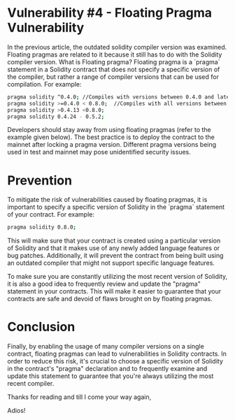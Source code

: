 # Vulnerability #4 - Floating Pragma Vulnerability

In the previous article, the outdated solidity compiler version was examined. Floating pragmas are related to it because it still has to do with the Solidity compiler version. What is Floating pragma? Floating pragma is a \`pragma\` statement in a Solidity contract that does not specify a specific version of the compiler, but rather a range of compiler versions that can be used for compilation. For example:

```bash
pragma solidity ^0.4.0; //Compiles with versions between 0.4.0 and latest version
pragma solidity >=0.4.0 < 0.8.0;  //Compiles with all versions between 0.4.0 and 0.8.0
pragma solidity >0.4.13 <0.8.0; 
pragma solidity 0.4.24 - 0.5.2;
```

Developers should stay away from using floating pragmas (refer to the example given below). The best practice is to deploy the contract to the mainnet after locking a pragma version. Different pragma versions being used in test and mainnet may pose unidentified security issues.

# Prevention

To mitigate the risk of vulnerabilities caused by floating pragmas, it is important to specify a specific version of Solidity in the \`pragma\` statement of your contract. For example:

```bash
pragma solidity 0.8.0;
```

This will make sure that your contract is created using a particular version of Solidity and that it makes use of any newly added language features or bug patches. Additionally, it will prevent the contract from being built using an outdated compiler that might not support specific language features.

To make sure you are constantly utilizing the most recent version of Solidity, it is also a good idea to frequently review and update the "pragma" statement in your contracts. This will make it easier to guarantee that your contracts are safe and devoid of flaws brought on by floating pragmas.

# Conclusion

Finally, by enabling the usage of many compiler versions on a single contract, floating pragmas can lead to vulnerabilities in Solidity contracts. In order to reduce this risk, it's crucial to choose a specific version of Solidity in the contract's "pragma" declaration and to frequently examine and update this statement to guarantee that you're always utilizing the most recent compiler.

Thanks for reading and till I come your way again,

Adios!